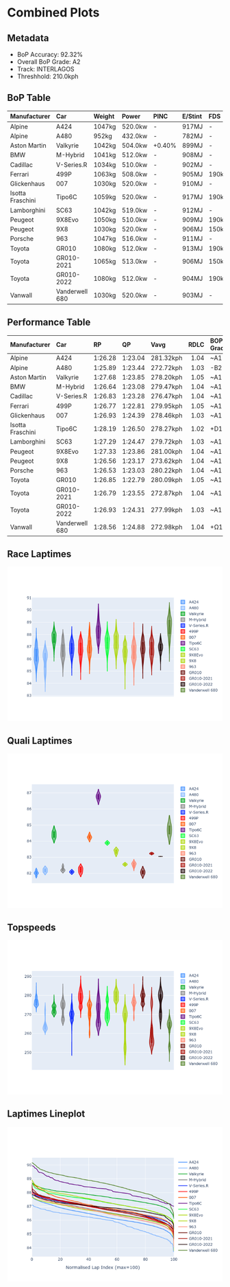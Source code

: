 # Combined Plots

## Metadata

- BoP Accuracy: 92.32%
- Overall BoP Grade: A2
- Track: INTERLAGOS
- Threshhold: 210.0kph

## BoP Table
| Manufacturer     | Car            | Weight   | Power   | PINC   | E/Stint   | FDS    | RDP    | QDP    | TDP    |
|:-----------------|:---------------|:---------|:--------|:-------|:----------|:-------|:-------|:-------|:-------|
| Alpine           | A424           | 1047kg   | 520.0kw | -      | 917MJ     | -      | 52.35% | 61.85% | 27.84% |
| Alpine           | A480           | 952kg    | 432.0kw | -      | 782MJ     | -      | 54.51% | 76.19% | 54.04% |
| Aston Martin     | Valkyrie       | 1042kg   | 504.0kw | +0.40% | 899MJ     | -      | 53.59% | 53.33% | 21.51% |
| BMW              | M-Hybrid       | 1041kg   | 512.0kw | -      | 908MJ     | -      | 53.26% | 57.23% | 34.54% |
| Cadillac         | V-Series.R     | 1034kg   | 510.0kw | -      | 902MJ     | -      | 47.80% | 56.73% | 19.63% |
| Ferrari          | 499P           | 1063kg   | 508.0kw | -      | 905MJ     | 190kph | 53.02% | 42.32% | 9.88%  |
| Glickenhaus      | 007            | 1030kg   | 520.0kw | -      | 910MJ     | -      | 46.49% | 46.07% | 47.78% |
| Isotta Fraschini | Tipo6C         | 1059kg   | 520.0kw | -      | 917MJ     | 190kph | 43.95% | 47.22% | 31.53% |
| Lamborghini      | SC63           | 1042kg   | 519.0kw | -      | 912MJ     | -      | 46.33% | 59.50% | 29.33% |
| Peugeot          | 9X8Evo         | 1050kg   | 510.0kw | -      | 909MJ     | 190kph | 48.47% | 51.26% | 16.02% |
| Peugeot          | 9X8            | 1030kg   | 520.0kw | -      | 906MJ     | 150kph | 54.07% | 57.08% | 10.80% |
| Porsche          | 963            | 1047kg   | 516.0kw | -      | 911MJ     | -      | 50.87% | 45.25% | 30.77% |
| Toyota           | GR010          | 1080kg   | 512.0kw | -      | 913MJ     | 190kph | 52.43% | 57.12% | 12.82% |
| Toyota           | GR010-2021     | 1065kg   | 513.0kw | -      | 906MJ     | 150kph | 54.09% | 52.67% | 26.37% |
| Toyota           | GR010-2022     | 1080kg   | 512.0kw | -      | 904MJ     | 190kph | 53.48% | 69.44% | 7.86%  |
| Vanwall          | Vanderwell 680 | 1030kg   | 520.0kw | -      | 903MJ     | -      | 53.41% | 56.28% | 29.85% |

## Performance Table
| Manufacturer     | Car            | RP      | QP      | Vavg      |   RDLC | BOP-Grade   | Match   |
|:-----------------|:---------------|:--------|:--------|:----------|-------:|:------------|:--------|
| Alpine           | A424           | 1:26.28 | 1:23.04 | 281.32kph |   1.04 | ~A1         | 97.43%  |
| Alpine           | A480           | 1:25.89 | 1:23.44 | 272.72kph |   1.03 | -B2         | 83.33%  |
| Aston Martin     | Valkyrie       | 1:27.68 | 1:23.85 | 278.20kph |   1.05 | ~A1         | 97.49%  |
| BMW              | M-Hybrid       | 1:26.64 | 1:23.08 | 279.47kph |   1.04 | ~A1         | 99.46%  |
| Cadillac         | V-Series.R     | 1:26.83 | 1:23.28 | 276.47kph |   1.04 | ~A1         | 99.89%  |
| Ferrari          | 499P           | 1:26.77 | 1:22.81 | 279.95kph |   1.05 | ~A1         | 99.70%  |
| Glickenhaus      | 007            | 1:26.93 | 1:24.39 | 278.46kph |   1.03 | ~A1         | 97.81%  |
| Isotta Fraschini | Tipo6C         | 1:28.19 | 1:26.50 | 278.27kph |   1.02 | +D1         | 66.42%  |
| Lamborghini      | SC63           | 1:27.29 | 1:24.47 | 279.72kph |   1.03 | ~A1         | 98.67%  |
| Peugeot          | 9X8Evo         | 1:27.33 | 1:23.86 | 281.00kph |   1.04 | ~A1         | 96.78%  |
| Peugeot          | 9X8            | 1:26.56 | 1:23.17 | 273.62kph |   1.04 | ~A1         | 99.09%  |
| Porsche          | 963            | 1:26.53 | 1:23.03 | 280.22kph |   1.04 | ~A1         | 99.33%  |
| Toyota           | GR010          | 1:26.85 | 1:22.79 | 280.09kph |   1.05 | ~A1         | 99.76%  |
| Toyota           | GR010-2021     | 1:26.79 | 1:23.55 | 272.87kph |   1.04 | ~A1         | 99.93%  |
| Toyota           | GR010-2022     | 1:26.93 | 1:24.31 | 277.99kph |   1.03 | ~A1         | 100.00% |
| Vanwall          | Vanderwell 680 | 1:28.56 | 1:24.88 | 272.98kph |   1.04 | +Ω1         | 41.96%  |

## Race Laptimes
![Race Laptimes](images/race_violin.png)

## Quali Laptimes
![Quali Laptimes](images/quali_violin.png)

## Topspeeds
![Topspeeds](images/topspeed_violin.png)

## Laptimes Lineplot
![Laptimes Lineplot](images/laptime_line.png)

